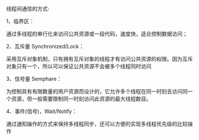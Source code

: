 
线程间通信的方式:

1、临界区：

通过多线程的串行化来访问公共资源或一段代码，速度快，适合控制数据访问；

2、互斥量 Synchronized/Lock：

采用互斥对象机制，只有拥有互斥对象的线程才有访问公共资源的权限。因为互斥对象只有一个，所以可以保证公共资源不会被多个线程同时访问

3、信号量 Semphare：

为控制具有有限数量的用户资源而设计的，它允许多个线程在同一时刻去访问同一个资源，但一般需要限制同一时刻访问此资源的最大线程数目。

4、事件(信号)，Wait/Notify：

通过通知操作的方式来保持多线程同步，还可以方便的实现多线程优先级的比较操作

